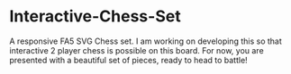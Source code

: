 # Interactive-Chess-Set
A responsive FA5 SVG Chess set. I am working on developing this so that interactive 2 player chess is possible on this board. For now, you are presented with a beautiful set of pieces, ready to head to battle!
